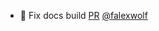- 💚 Fix docs build [PR](https://github.com/laminlabs/lamindb/pull/2481) [@falexwolf](https://github.com/falexwolf)

